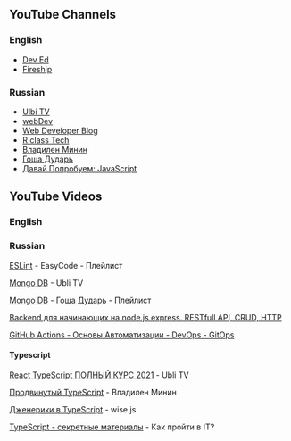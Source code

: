 ## YouTube Channels

### English

- [Dev Ed](https://www.youtube.com/c/DevEd)
- [Fireship](https://www.youtube.com/channel/UCsBjURrPoezykLs9EqgamOA)

### Russian

- [Ulbi TV](https://www.youtube.com/c/UlbiTV)
- [webDev](https://www.youtube.com/c/YauhenKavalchuk)
- [Web Developer Blog](https://www.youtube.com/c/SuprunAlexey)
- [R class Tech](https://www.youtube.com/channel/UC3F8aC0Ypyv12MpEDrpJ-6g)
- [Владилен Минин](https://www.youtube.com/channel/UCg8ss4xW9jASrqWGP30jXiw)
- [Гоша Дударь](https://www.youtube.com/channel/UCvuY904el7JvBlPbdqbfguw)
- [Давай Попробуем: JavaScript](https://www.youtube.com/channel/UCZ9Wq5uBtG3zDrNx0ztXhDQ)

## YouTube Videos

### English

### Russian

[ESLint](https://www.youtube.com/playlist?list=PLlwtdxQXoJAvMeHYm-bMyTECOjKAXLFN0) - EasyCode - Плейлист

[Mongo DB](https://www.youtube.com/watch?v=LNvmI8a9jwY) - Ubli TV

[Mongo DB](https://www.youtube.com/playlist?list=PL0lO_mIqDDFXcxN3fRjc-EOWZLqW8dLVV) - Гоша Дударь - Плейлист

[Backend для начинающих на node.js express. RESTfull API, CRUD, HTTP](https://www.youtube.com/watch?v=tKM44vPHU0U)

[GitHub Actions - Основы Автоматизации - DevOps - GitOps](https://www.youtube.com/watch?v=Yg5rpke79X4)

#### Typescript

[React TypeScript ПОЛНЫЙ КУРС 2021](https://www.youtube.com/watch?v=92qcfeWxtnY) - Ubli TV

[Продвинутый TypeScript](https://www.youtube.com/watch?v=7NU6K4170As) - Владилен Минин

[Дженерики в TypeScript](https://www.youtube.com/watch?v=L1ONtRnIxcY) - wise.js

[TypeScript - секретные материалы](https://www.youtube.com/watch?v=JJ171w3u2wQ) - Как пройти в IT?
